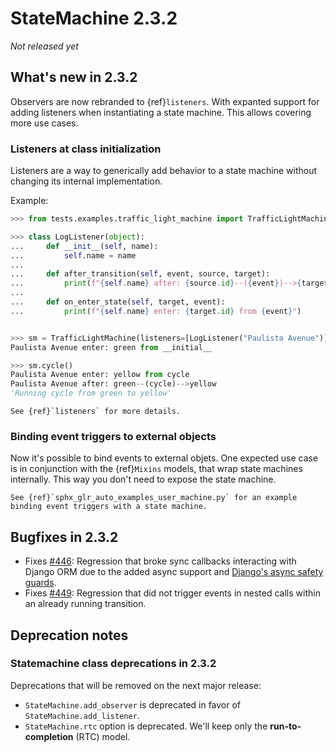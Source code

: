 # StateMachine 2.3.2

*Not released yet*

## What's new in 2.3.2

Observers are now rebranded to {ref}`listeners`. With expanted support for adding listeners when
instantiating a state machine. This allows covering more use cases.

### Listeners at class initialization

Listeners are a way to generically add behavior to a state machine without changing its internal implementation.

Example:

```py
>>> from tests.examples.traffic_light_machine import TrafficLightMachine

>>> class LogListener(object):
...     def __init__(self, name):
...         self.name = name
...
...     def after_transition(self, event, source, target):
...         print(f"{self.name} after: {source.id}--({event})-->{target.id}")
...
...     def on_enter_state(self, target, event):
...         print(f"{self.name} enter: {target.id} from {event}")


>>> sm = TrafficLightMachine(listeners=[LogListener("Paulista Avenue")])
Paulista Avenue enter: green from __initial__

>>> sm.cycle()
Paulista Avenue enter: yellow from cycle
Paulista Avenue after: green--(cycle)-->yellow
'Running cycle from green to yellow'

```

```{seealso}
See {ref}`listeners` for more details.
```

### Binding event triggers to external objects

Now it's possible to bind events to external objets. One expected use case is in conjunction with the {ref}`Mixins` models,
that wrap state machines internally. This way you don't need to expose the state machine.


```{seealso}
See {ref}`sphx_glr_auto_examples_user_machine.py` for an example binding event triggers with a state machine.
```


## Bugfixes in 2.3.2

- Fixes [#446](https://github.com/fgmacedo/python-statemachine/issues/446): Regression that broke sync callbacks
  interacting with Django ORM due to the added async support and
  [Django's async safety guards](https://docs.djangoproject.com/en/5.1/topics/async/#async-safety).
- Fixes [#449](https://github.com/fgmacedo/python-statemachine/issues/449): Regression that did not trigger events
  in nested calls within an already running transition.


## Deprecation notes

### Statemachine class deprecations in 2.3.2

Deprecations that will be removed on the next major release:

- `StateMachine.add_observer` is deprecated in favor of `StateMachine.add_listener`.
- `StateMachine.rtc` option is deprecated. We'll keep only the **run-to-completion** (RTC) model.

